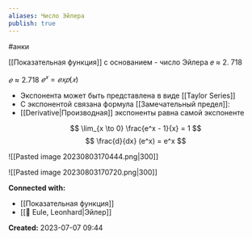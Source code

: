 ```yaml
---
aliases: Число Эйлера
publish: true
---
```

#анки 

[[Показательная функция]] c основанием - число Эйлера 𝑒 ≈ 2. 718

$𝑒 ≈ 2. 718$
$𝑒^𝑥 = 𝑒𝑥𝑝(𝑥)$

- Экспонента может быть представлена в виде [[Taylor Series]]
- С экспонентой связана формула [[Замечательный предел]]:
- [[Derivative|Производная]] экспоненты равна самой экспоненте


$$
\lim_{x \to 0} \frac{e^x - 1}{x} = 1
$$
$$
\frac{d}{dx} (e^x) = e^x
$$


![[Pasted image 20230803170444.png|300]]

![[Pasted image 20230803170720.png|300]]







**Connected with:**
- [[Показательная функция]]
- [[👤 Eule, Leonhard|Эйлер]]



**Created:** 2023-07-07 09:44